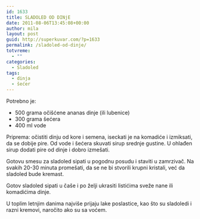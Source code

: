 ```yaml
---
id: 1633
title: SLADOLED OD DINjE
date: 2011-08-06T13:45:08+00:00
author: mila
layout: post
guid: http://superkuvar.com/?p=1633
permalink: /sladoled-od-dinje/
totvreme:
  - ""
categories:
  - Sladoled
tags:
  - dinja
  - šećer
---
```

Potrebno je:

  * 500 grama očišćene ananas dinje (ili lubenice)
  * 300 grama šećera
  * 400 ml vode

Priprema: očistiti dinju od kore i semena, iseckati je na komadiće i izmiksati, da se dobije pire. Od vode i šećera skuvati sirup srednje gustine. U ohlađen sirup dodati pire od dinje i dobro izmešati.

Gotovu smesu za sladoled sipati u pogodnu posudu i staviti u zamrzivač. Na svakih 20-30 minuta promešati, da se ne bi stvorili krupni kristali, već da sladoled bude kremast.

Gotov sladoled sipati u čaše i po želji ukrasiti listićima sveže nane ili komadićima dinje.

U toplim letnjim danima najviše prijaju lake poslastice, kao što su sladoledi i razni kremovi, naročito ako su sa voćem.

&nbsp;